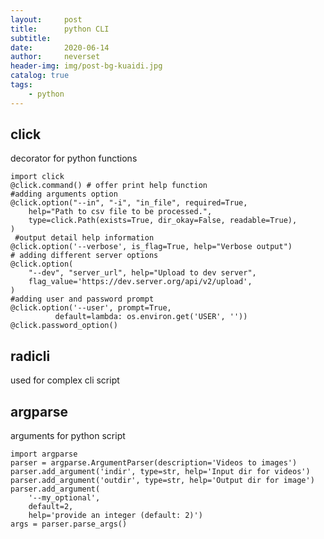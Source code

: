 ```yaml
---
layout:     post
title:      python CLI
subtitle:   
date:       2020-06-14
author:     neverset
header-img: img/post-bg-kuaidi.jpg
catalog: true
tags:
    - python
---
```


## click
decorator for python functions

    import click
    @click.command() # offer print help function
    #adding arguments option
    @click.option("--in", "-i", "in_file", required=True,
        help="Path to csv file to be processed.",
        type=click.Path(exists=True, dir_okay=False, readable=True),
    )
     #output detail help information
    @click.option('--verbose', is_flag=True, help="Verbose output")
    # adding different server options
    @click.option(
        "--dev", "server_url", help="Upload to dev server",
        flag_value='https://dev.server.org/api/v2/upload',
    )
    #adding user and password prompt
    @click.option('--user', prompt=True,
              default=lambda: os.environ.get('USER', ''))
    @click.password_option()

## radicli
used for complex cli script

## argparse
arguments for python script

    import argparse
    parser = argparse.ArgumentParser(description='Videos to images')
    parser.add_argument('indir', type=str, help='Input dir for videos')
    parser.add_argument('outdir', type=str, help='Output dir for image')
    parser.add_argument(
        '--my_optional',
        default=2,
        help='provide an integer (default: 2)')
    args = parser.parse_args()

